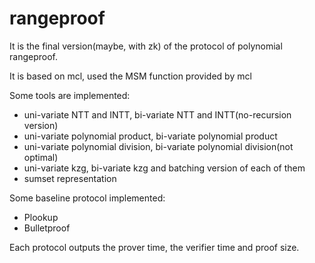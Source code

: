 # rangeproof

It is the final version(maybe, with zk) of the protocol of polynomial rangeproof.

It is based on mcl, used the MSM function provided by mcl

Some tools are implemented:

- uni-variate NTT and INTT, bi-variate NTT and INTT(no-recursion version)
- uni-variate polynomial product, bi-variate polynomial product
- uni-variate polynomial division, bi-variate polynomial division(not optimal)
- uni-variate kzg, bi-variate kzg and batching version of each of them
- sumset representation

Some baseline protocol implemented:
- Plookup
- Bulletproof

Each protocol outputs the prover time, the verifier time and proof size.
